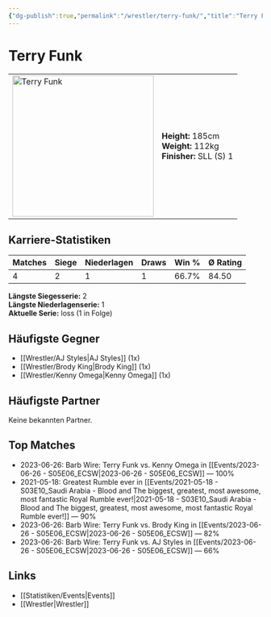 ```yaml
---
{"dg-publish":true,"permalink":"/wrestler/terry-funk/","title":"Terry Funk","tags":["wrestler"],"noteIcon":""}
---
```



# Terry Funk

<table>
        <tr>
        <td><img src="https://github.com/CptSpaulding1980/choke-slam-wrestling/releases/download/images/Terry_Funk.png" width="280" alt="Terry Funk"></td>
        <td>
        <b>Height:</b> 185cm<br>
        <b>Weight:</b> 112kg<br>
        <b>Finisher:</b> SLL (S) 1<br>
        </td>
        </tr>
        </table>
        
## Karriere-Statistiken

| Matches | Siege | Niederlagen | Draws | Win % | Ø Rating |
|---------|-------|-------------|-------|-------|-----------|
| 4 | 2 | 1 | 1 | 66.7% | 84.50 |

**Längste Siegesserie:** 2<br>**Längste Niederlagenserie:** 1<br>**Aktuelle Serie:** loss (1 in Folge)


## Häufigste Gegner
- [[Wrestler/AJ Styles\|AJ Styles]] (1x)
- [[Wrestler/Brody King\|Brody King]] (1x)
- [[Wrestler/Kenny Omega\|Kenny Omega]] (1x)

## Häufigste Partner
Keine bekannten Partner.

## Top Matches
- 2023-06-26: Barb Wire: Terry Funk vs. Kenny Omega in [[Events/2023-06-26 - S05E06_ECSW\|2023-06-26 - S05E06_ECSW]] — 100%
- 2021-05-18: Greatest Rumble ever in [[Events/2021-05-18 - S03E10_Saudi Arabia - Blood and The biggest, greatest, most awesome, most fantastic Royal Rumble ever!\|2021-05-18 - S03E10_Saudi Arabia - Blood and The biggest, greatest, most awesome, most fantastic Royal Rumble ever!]] — 90%
- 2023-06-26: Barb Wire: Terry Funk vs. Brody King in [[Events/2023-06-26 - S05E06_ECSW\|2023-06-26 - S05E06_ECSW]] — 82%
- 2023-06-26: Barb Wire: Terry Funk vs. AJ Styles in [[Events/2023-06-26 - S05E06_ECSW\|2023-06-26 - S05E06_ECSW]] — 66%

## Links
- [[Statistiken/Events\|Events]]
- [[Wrestler\|Wrestler]]
